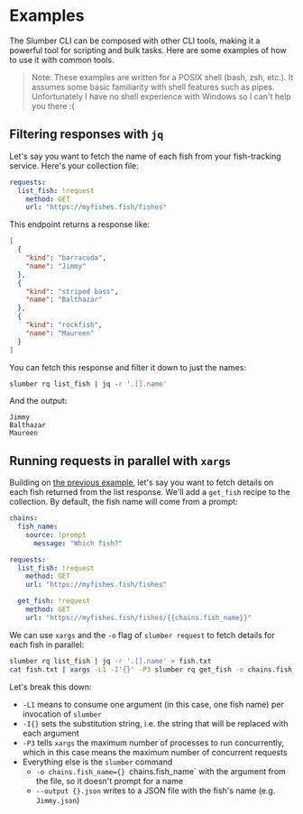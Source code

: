# Examples

The Slumber CLI can be composed with other CLI tools, making it a powerful tool for scripting and bulk tasks. Here are some examples of how to use it with common tools.

> Note: These examples are written for a POSIX shell (bash, zsh, etc.). It assumes some basic familiarity with shell features such as pipes. Unfortunately I have no shell experience with Windows so I can't help you there :(

## Filtering responses with `jq`

Let's say you want to fetch the name of each fish from your fish-tracking service. Here's your collection file:

```yaml
requests:
  list_fish: !request
    method: GET
    url: "https://myfishes.fish/fishes"
```

This endpoint returns a response like:

```json
[
  {
    "kind": "barracuda",
    "name": "Jimmy"
  },
  {
    "kind": "striped bass",
    "name": "Balthazar"
  },
  {
    "kind": "rockfish",
    "name": "Maureen"
  }
]
```

You can fetch this response and filter it down to just the names:

```sh
slumber rq list_fish | jq -r '.[].name'
```

And the output:

```
Jimmy
Balthazar
Maureen
```

## Running requests in parallel with `xargs`

Building on [the previous example](#filtering-responses-with-jq), let's say you want to fetch details on each fish returned from the list response. We'll add a `get_fish` recipe to the collection. By default, the fish name will come from a prompt:

```yaml
chains:
  fish_name:
    source: !prompt
      message: "Which fish?"

requests:
  list_fish: !request
    method: GET
    url: "https://myfishes.fish/fishes"

  get_fish: !request
    method: GET
    url: "https://myfishes.fish/fishes/{{chains.fish_name}}"
```

We can use `xargs` and the `-o` flag of `slumber request` to fetch details for each fish in parallel:

```sh
slumber rq list_fish | jq -r '.[].name' > fish.txt
cat fish.txt | xargs -L1 -I'{}' -P3 slumber rq get_fish -o chains.fish_name={} --output {}.json
```

Let's break this down:

- `-L1` means to consume one argument (in this case, one fish name) per invocation of `slumber`
- `-I{}` sets the substitution string, i.e. the string that will be replaced with each argument
- `-P3` tells `xargs` the maximum number of processes to run concurrently, which in this case means the maximum number of concurrent requests
- Everything else is the `slumber` command
  - `-o chains.fish_name={} `chains.fish_name` with the argument from the file, so it doesn't prompt for a name
  - `--output {}.json` writes to a JSON file with the fish's name (e.g. `Jimmy.json`)
